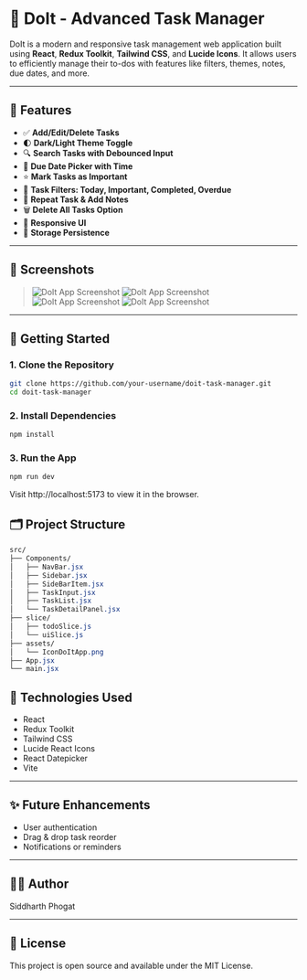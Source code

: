 # 📝 DoIt - Advanced Task Manager

DoIt is a modern and responsive task management web application built using **React**, **Redux Toolkit**, **Tailwind CSS**, and **Lucide Icons**. It allows users to efficiently manage their to-dos with features like filters, themes, notes, due dates, and more.

---

## 🔧 Features

- ✅ **Add/Edit/Delete Tasks**
- 🌓 **Dark/Light Theme Toggle**
- 🔍 **Search Tasks with Debounced Input**
- 📅 **Due Date Picker with Time**
- ⭐ **Mark Tasks as Important**
- 📌 **Task Filters: Today, Important, Completed, Overdue**
- 🔁 **Repeat Task & Add Notes**
- 🗑️ **Delete All Tasks Option**
- 📱 **Responsive UI**
- 💾 **Storage Persistence**

---

## 📸 Screenshots

> ![DoIt App Screenshot](Screenshot-01.png)
> ![DoIt App Screenshot](Screenshot-02.png)
> ![DoIt App Screenshot](Screenshot-03.png)
> ![DoIt App Screenshot](Screenshot-04.png)

---

## 🚀 Getting Started

### 1. Clone the Repository

```bash
git clone https://github.com/your-username/doit-task-manager.git
cd doit-task-manager
```
### 2. Install Dependencies
```bash
npm install
```
### 3. Run the App
```bash
npm run dev
```
Visit http://localhost:5173 to view it in the browser.

## 🗂️ Project Structure
```css
src/
├── Components/
│   ├── NavBar.jsx
│   ├── Sidebar.jsx
│   ├── SideBarItem.jsx
│   ├── TaskInput.jsx
│   ├── TaskList.jsx
│   └── TaskDetailPanel.jsx
├── slice/
│   ├── todoSlice.js
│   └── uiSlice.js
├── assets/
│   └── IconDoItApp.png
├── App.jsx
└── main.jsx

```

## 🧠 Technologies Used
- React
- Redux Toolkit
- Tailwind CSS
- Lucide React Icons
- React Datepicker
- Vite

---

## ✨ Future Enhancements
- User authentication
- Drag & drop task reorder
- Notifications or reminders

---

## 🙋‍♂️ Author
Siddharth Phogat

---

## 📄 License
This project is open source and available under the MIT License.
